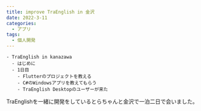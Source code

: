 ```yaml
---
title: improve TraEnglish in 金沢
date: 2022-3-11
categories:
  - アプリ
tags:
  - 個人開発
---
```


```markmap
- TraEnglish in kanazawa
  - はじめに
  - 1日目
    - Flutterのプロジェクトを教える
    - C#のWindowsアプリを教えてもらう
    - TraEnglish Desktopのユーザーが来た
```

TraEnglishを一緒に開発をしているとらちゃんと金沢で一泊二日で会いました。
